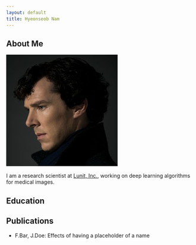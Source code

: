 ```yaml
---
layout: default
title: Hyeonseob Nam
---
```


## About Me

<img class="profile-picture" src="sherlock.jpg">

I am a research scientist at [Lunit, Inc.](https://lunit.io/), working on deep learning algorithms for medical images.


## Education


## Publications

- F.Bar, J.Doe: Effects of having a placeholder of a name
